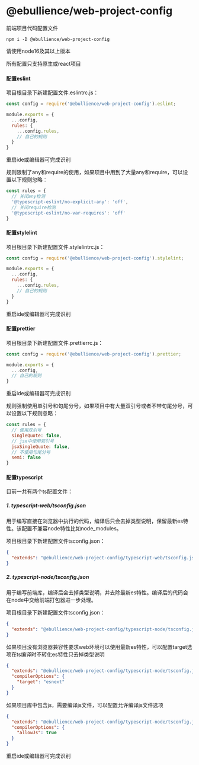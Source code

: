 # @ebullience/web-project-config

前端项目代码配置文件

```shell script
npm i -D @ebullience/web-project-config
```

请使用node16及其以上版本

所有配置只支持原生或react项目

#### 配置eslint
项目根目录下新建配置文件.eslintrc.js：
```js
const config = require('@ebullience/web-project-config').eslint;

module.exports = {
  ...config,
  rules: {
    ...config.rules,
    // 自己的规则
  }
}
```
重启ide或编辑器可完成识别

规则限制了any和require的使用，如果项目中用到了大量any和require，可以设置以下规则忽略：
```js
const rules = {
  // 关闭any检测
  '@typescript-eslint/no-explicit-any': 'off',
  // 关闭require检测
  '@typescript-eslint/no-var-requires': 'off'
}
```

#### 配置stylelint
项目根目录下新建配置文件.stylelintrc.js：
```js
const config = require('@ebullience/web-project-config').stylelint;

module.exports = {
  ...config,
  rules: {
    ...config.rules,
    // 自己的规则
  }
}
```
重启ide或编辑器可完成识别

#### 配置prettier
项目根目录下新建配置文件.prettierrc.js：
```js
const config = require('@ebullience/web-project-config').prettier;

module.exports = {
  ...config,
  // 自己的规则
}
```
重启ide或编辑器可完成识别

规则强制使用单引号和句尾分号，如果项目中有大量双引号或者不带句尾分号，可以设置以下规则忽略：
```js
const rules = {
  // 使用双引号
  singleQuote: false,
  // jsx中使用双引号
  jsxSingleQuote: false,
  // 不使用句尾分号
  semi: false
}
```


#### 配置typescript
目前一共有两个ts配置文件：

##### 1. typescript-web/tsconfig.json
用于编写直接在浏览器中执行的代码，编译后只会去掉类型说明，保留最新es特性。该配置不兼容node特性比如node_modules。

项目根目录下新建配置文件tsconfig.json：
```json
{
  "extends": "@ebullience/web-project-config/typescript-web/tsconfig.json"
}
```

##### 2. typescript-node/tsconfig.json
用于编写前端库，编译后会去掉类型说明，并去除最新es特性。编译后的代码会在node中交给前端打包器进一步处理。

项目根目录下新建配置文件tsconfig.json：
```json
{
  "extends": "@ebullience/web-project-config/typescript-node/tsconfig.json"
}
```
如果项目没有浏览器兼容性要求web环境可以使用最新es特性，可以配置target选项在ts编译时不转化es特性只去掉类型说明
```json
{
  "extends": "@ebullience/web-project-config/typescript-node/tsconfig.json",
  "compilerOptions": {
    "target": "esnext"
  }
}
```
如果项目库中包含js，需要编译js文件，可以配置允许编译js文件选项
```json
{
  "extends": "@ebullience/web-project-config/typescript-node/tsconfig.json",
  "compilerOptions": {
    "allowJs": true
  }
}
```

重启ide或编辑器可完成识别
